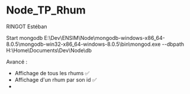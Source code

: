 # Node_TP_Rhum
RINGOT Estéban

Start mongodb E:\Dev\ENSIM\Node\mongodb-windows-x86_64-8.0.5\mongodb-win32-x86_64-windows-8.0.5\bin\mongod.exe --dbpath H:\Home\Documents\Dev\Node\db

Avancé :
- Affichage de tous les rhums ✅
- Affichage d'un rhum par son id ✅
- 